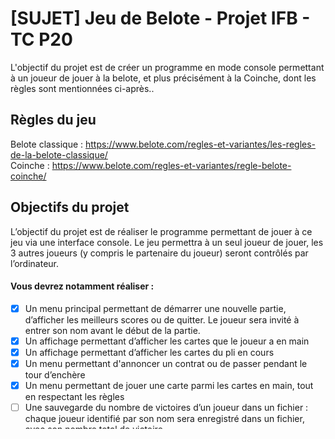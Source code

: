 # [SUJET] Jeu de Belote - Projet IFB - TC P20
L'objectif du projet est de créer un programme en mode console permettant à un joueur de jouer à la belote, et plus précisément à la Coinche, dont les règles sont mentionnées ci-après..

## Règles du jeu
Belote classique : https://www.belote.com/regles-et-variantes/les-regles-de-la-belote-classique/  
Coinche : https://www.belote.com/regles-et-variantes/regle-belote-coinche/  

## Objectifs du projet
L’objectif du projet est de réaliser le programme permettant de jouer à ce jeu via une interface console. Le jeu permettra à un seul joueur de jouer, les 3 autres joueurs (y compris le partenaire du joueur) seront contrôlés par l’ordinateur.

#### Vous devrez notamment réaliser :
- [x] Un menu principal permettant de démarrer une nouvelle partie, d’afficher les meilleurs scores ou de quitter. Le joueur sera invité à entrer son nom avant le début de la partie.
- [x] Un affichage permettant d’afficher les cartes que le joueur a en main
- [x] Un affichage permettant d’afficher les cartes du pli en cours
- [x] Un menu permettant d'annoncer un contrat ou de passer pendant le tour d’enchère
- [x] Un menu permettant de jouer une carte parmi les cartes en main, tout en respectant les règles
- [ ] Une sauvegarde du nombre de victoires d’un joueur dans un fichier : chaque joueur identifié par son nom sera enregistré dans un fichier, avec son nombre total de victoire.
- [x] Un affichage présentant les meilleurs scores (accessible à partir du menu principal) 

#### Les règles de la Coinche devront être appliquées par l’ordinateur :
Distribuer les cartes aux différents joueurs
- [x] Contrôler que le joueur joue conformément aux règles (règles des enchères et règles pour la pose des cartes)
- [x] Définir qui remporte le pli lorsque les 4 cartes sont jouées, en tenant compte de la valeur des cartes et de la couleur d’atout
- [x] Comptage des points et vérification du contrat
- [x] Dans ce projet, la gestion des annonces est facultative

#### Une pseudo intelligence artificielle sera également réalisée pour jouer avec le joueur :
- [ ] L’IA joue en respectant les règles
- [x] Au moment des enchères : si une IA possède 3 cartes fortes d’une couleur donnée, elle annoncera un contrat de 80 points pour cette couleur, si elle possède 4 cartes fortes de cette couleur, elle annoncera un contrat de 120 points pour cette couleur
- [ ] Si l’IA est en mesure de remporter le pli avec une de ses cartes, elle le fait en posant la carte la plus faible possible
- [ ] Si l’IA n’est pas en mesure de remporter le pli, elle joue sa carte la plus faible
- [x] Vous pouvez enrichir votre IA avec des règles heurisitiques que vous aurez élaborées et justifiées dans votre rapport.

## Proposition d'interface de jeu
Les captures d’écran suivantes illustrent ce à quoi pourrait ressembler le jeu. Vous êtes libre de vous en inspirer pour votre projet.

### Menu principal
img
### Ecran d'enchère
img
### Phase de jeu
img

## Conditions de réalisation du projet
Le projet sera intégralement réalisé en C. Il devra être fait en binôme (ou trinôme sur dérogation) de membres d'un même groupe.

#### Le projet donnera lieu à la production :
- [x] De fichiers sources (fichiers .c et fichiers .h) qui devront être dûment commentés et documentés
- [ ] D'un rapport d'une dizaine de pages présentant le travail réalisé, notamment la structure générale de votre code, les choix réalisés pour le développement du jeu, et le résultat final (en faisant le bilan de ce qui a été réussi et des points d’amélioration éventuels)

Le projet donnera également lieu à une soutenance pendant laquelle le projet sera présenté. Cette soutenance aura lieu pendant les heures de cours.  
L’ensemble des fichiers seront déposés sur Moodle dans l’espace de dépôt “Dépôt projet P20”. Ils devront être contenus dans une archive nommée **NOM-BINOME1_NOM-BINOME2.zip**  
Cette archive contiendra : votre rapport au format PDF et vos sources dans un dossier séparé.  
